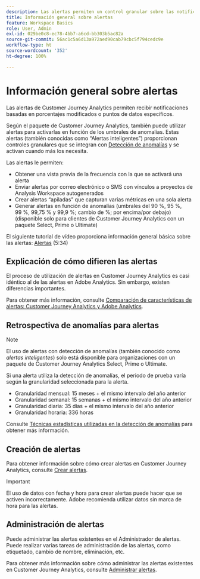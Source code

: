 ```yaml
---
description: Las alertas permiten un control granular sobre las notificaciones y la integración con la detección de anomalías.
title: Información general sobre alertas
feature: Workspace Basics
role: User, Admin
exl-id: 029be0c8-ec78-4bb7-a6cd-bb303b5ac82a
source-git-commit: 56ac1c5a6d13a972aed90cab79cbc5f794cedc9e
workflow-type: ht
source-wordcount: '352'
ht-degree: 100%

---
```


# Información general sobre alertas

Las alertas de Customer Journey Analytics permiten recibir notificaciones basadas en porcentajes modificados o puntos de datos específicos.

Según el paquete de Customer Journey Analytics, también puede utilizar alertas para activarlas en función de los umbrales de anomalías. Estas alertas (también conocidas como “Alertas inteligentes”) proporcionan controles granulares que se integran con [Detección de anomalías](/help/analysis-workspace/c-anomaly-detection/anomaly-detection.md) y se activan cuando más los necesita.

Las alertas le permiten:

* Obtener una vista previa de la frecuencia con la que se activará una alerta
* Enviar alertas por correo electrónico o SMS con vínculos a proyectos de Analysis Workspace autogenerados
* Crear alertas “apiladas” que capturan varias métricas en una sola alerta
* Generar alertas en función de anomalías (umbrales del 90 %, 95 %, 99 %, 99,75 % y 99,9 %; cambio de %; por encima/por debajo) (disponible solo para clientes de Customer Journey Analytics con un paquete Select, Prime o Ultimate)

El siguiente tutorial de vídeo proporciona información general básica sobre las alertas: [Alertas](https://experienceleague.adobe.com/docs/analytics-learn/tutorials/data-science/intelligent-alerts.html?lang=es) (5:34)

## Explicación de cómo difieren las alertas

El proceso de utilización de alertas en Customer Journey Analytics es casi idéntico al de las alertas en Adobe Analytics. Sin embargo, existen diferencias importantes.

Para obtener más información, consulte [Comparación de características de alertas: Customer Journey Analytics y Adobe Analytics](/help/components/c-intelligent-alerts/alerts-feature-comparison.md).

## Retrospectiva de anomalías para alertas

>[!NOTE]
>
>El uso de alertas con detección de anomalías (también conocido como _alertas inteligentes_) solo está disponible para organizaciones con un paquete de Customer Journey Analytics Select, Prime o Ultimate.

Si una alerta utiliza la detección de anomalías, el periodo de prueba varía según la granularidad seleccionada para la alerta.

* Granularidad mensual: 15 meses + el mismo intervalo del año anterior
* Granularidad semanal: 15 semanas + el mismo intervalo del año anterior
* Granularidad diaria: 35 días + el mismo intervalo del año anterior
* Granularidad horaria: 336 horas

Consulte [Técnicas estadísticas utilizadas en la detección de anomalías](/help/analysis-workspace/c-anomaly-detection/statistics-anomaly-detection.md) para obtener más información.

## Creación de alertas

Para obtener información sobre cómo crear alertas en Customer Journey Analytics, consulte [Crear alertas](/help/components/c-intelligent-alerts/alert-builder.md).

>[!IMPORTANT]
>
>El uso de datos con fecha y hora para crear alertas puede hacer que se activen incorrectamente. Adobe recomienda utilizar datos sin marca de hora para las alertas.

## Administración de alertas

Puede administrar las alertas existentes en el Administrador de alertas. Puede realizar varias tareas de administración de las alertas, como etiquetado, cambio de nombre, eliminación, etc.

Para obtener más información sobre cómo administrar las alertas existentes en Customer Journey Analytics, consulte [Administrar alertas](/help/components/c-intelligent-alerts/alert-manager.md).

